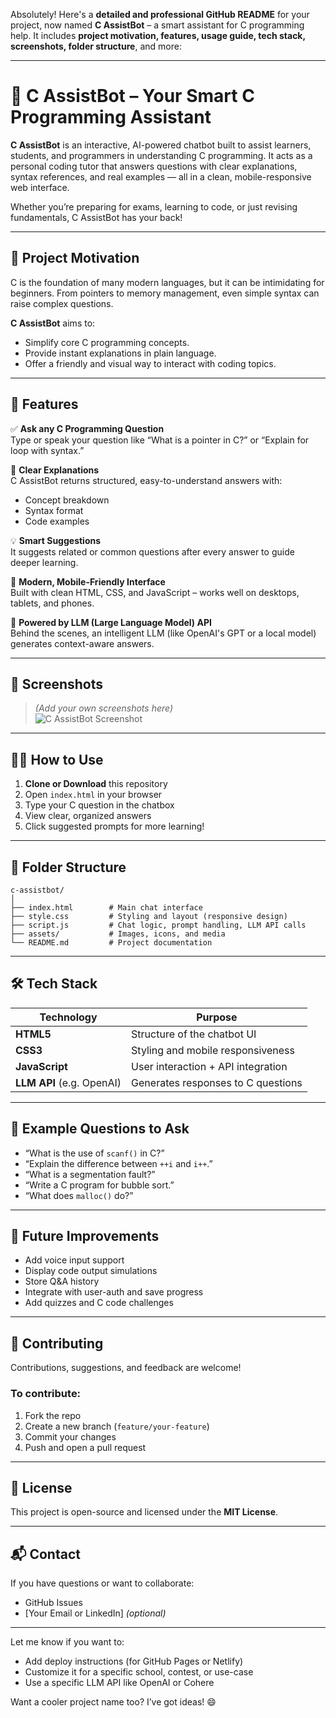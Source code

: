 Absolutely! Here's a **detailed and professional GitHub README** for your project, now named **C AssistBot** – a smart assistant for C programming help. It includes **project motivation, features, usage guide, tech stack, screenshots, folder structure**, and more:

---

# 🧠 C AssistBot – Your Smart C Programming Assistant

**C AssistBot** is an interactive, AI-powered chatbot built to assist learners, students, and programmers in understanding C programming. It acts as a personal coding tutor that answers questions with clear explanations, syntax references, and real examples — all in a clean, mobile-responsive web interface.

Whether you’re preparing for exams, learning to code, or just revising fundamentals, C AssistBot has your back!

---

## 🎯 Project Motivation

C is the foundation of many modern languages, but it can be intimidating for beginners. From pointers to memory management, even simple syntax can raise complex questions.

**C AssistBot** aims to:
- Simplify core C programming concepts.
- Provide instant explanations in plain language.
- Offer a friendly and visual way to interact with coding topics.

---

## 🚀 Features

✅ **Ask any C Programming Question**  
Type or speak your question like “What is a pointer in C?” or “Explain for loop with syntax.”  

📘 **Clear Explanations**  
C AssistBot returns structured, easy-to-understand answers with:
- Concept breakdown
- Syntax format
- Code examples

💡 **Smart Suggestions**  
It suggests related or common questions after every answer to guide deeper learning.

🎨 **Modern, Mobile-Friendly Interface**  
Built with clean HTML, CSS, and JavaScript – works well on desktops, tablets, and phones.

🧠 **Powered by LLM (Large Language Model) API**  
Behind the scenes, an intelligent LLM (like OpenAI's GPT or a local model) generates context-aware answers.

---

## 📸 Screenshots

> *(Add your own screenshots here)*  
![C AssistBot Screenshot](link-to-screenshot.png)

---

## 🧑‍💻 How to Use

1. **Clone or Download** this repository  
2. Open `index.html` in your browser  
3. Type your C question in the chatbox  
4. View clear, organized answers  
5. Click suggested prompts for more learning!

---

## 📂 Folder Structure

```
c-assistbot/
│
├── index.html        # Main chat interface
├── style.css         # Styling and layout (responsive design)
├── script.js         # Chat logic, prompt handling, LLM API calls
├── assets/           # Images, icons, and media
└── README.md         # Project documentation
```

---

## 🛠️ Tech Stack

| Technology | Purpose                          |
|------------|----------------------------------|
| **HTML5**  | Structure of the chatbot UI      |
| **CSS3**   | Styling and mobile responsiveness|
| **JavaScript** | User interaction + API integration |
| **LLM API** (e.g. OpenAI) | Generates responses to C questions |

---

## 🧪 Example Questions to Ask

- “What is the use of `scanf()` in C?”  
- “Explain the difference between `++i` and `i++`.”  
- “What is a segmentation fault?”  
- “Write a C program for bubble sort.”  
- “What does `malloc()` do?”  

---

## 🔧 Future Improvements

- Add voice input support  
- Display code output simulations  
- Store Q&A history  
- Integrate with user-auth and save progress  
- Add quizzes and C code challenges  

---

## 🤝 Contributing

Contributions, suggestions, and feedback are welcome!

### To contribute:
1. Fork the repo  
2. Create a new branch (`feature/your-feature`)  
3. Commit your changes  
4. Push and open a pull request  

---

## 📜 License

This project is open-source and licensed under the **MIT License**.

---

## 📬 Contact

If you have questions or want to collaborate:
- GitHub Issues  
- [Your Email or LinkedIn] *(optional)*  

---

Let me know if you want to:
- Add deploy instructions (for GitHub Pages or Netlify)
- Customize it for a specific school, contest, or use-case
- Use a specific LLM API like OpenAI or Cohere

Want a cooler project name too? I’ve got ideas! 😄
